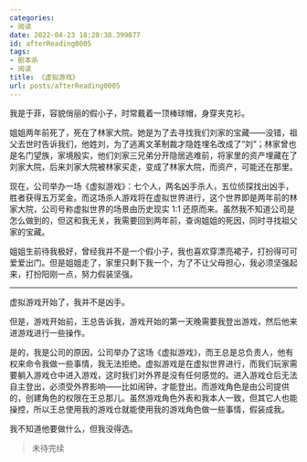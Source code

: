 ```yaml
---
categories:
- 阅读
date: 2022-04-23 18:20:38.399077
id: afterReading0005
tags:
- 剧本杀
- 阅读
title: 《虚拟游戏》
url: posts/afterReading0005
---
```


我是于菲，容貌俏丽的假小子，时常戴着一顶棒球帽，身穿夹克衫。

姐姐两年前死了，死在了林家大院。她是为了去寻找我们刘家的宝藏——没错，祖父去世时告诉我们，他姓刘，为了逃离文革制裁才隐姓埋名改成了“刘”；林家曾也是名门望族，家境殷实，他们刘家三兄弟分开隐居逃难前，将家里的资产埋藏在了刘家大院，后来刘家大院被林家买走，变成了林家大院，而资产，可能还在那里。

现在，公司举办一场《虚拟游戏》：七个人，两名凶手杀人，五位侦探找出凶手，胜者获得五万奖金。而这场杀人游戏将在虚拟世界进行，这个世界即是两年前的林家大院，公司号称虚拟世界的场景由历史现实 1:1 还原而来。虽然我不知道公司是怎么做到的，但这和我无关，我需要回到两年前，查询姐姐的死因，同时寻找祖父家的宝藏。

姐姐生前待我极好，曾经我并不是一个假小子，我也喜欢穿漂亮裙子，打扮得可可爱爱出门。但是姐姐走了，家里只剩下我一个，为了不让父母担心，我必须坚强起来，打扮阳刚一点，努力假装坚强。

---

<!-- more -->

虚拟游戏开始了，我并不是凶手。

但是，游戏开始前，王总告诉我，游戏开始的第一天晚需要我登出游戏，然后他来进游戏进行一些操作。

是的，我是公司的原因，公司举办了这场《虚拟游戏》，而王总是总负责人，他有权来命令我做一些事情，我无法拒绝。虚拟游戏是在虚拟世界进行，而我们玩家需要躺入游戏仓中进入游戏，这时我们对外界是没有任何感觉的。进入游戏仓后无法自主登出，必须受外界影响——比如闹钟，才能登出。而游戏角色是由公司提供的，创建角色的权限在王总那儿。虽然游戏角色外表和我本人一致，但其它人也能操控，所以王总使用我的游戏仓就能使用我的游戏角色做一些事情，假装成我。

我不知道他要做什么，但我没得选。

> 未待完续
